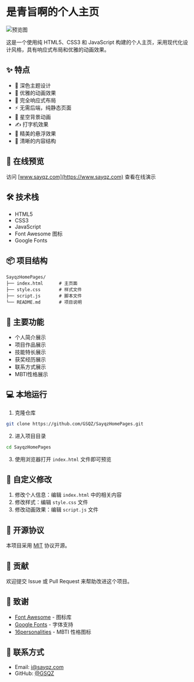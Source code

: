 # 是青旨啊的个人主页

![预览图](https://socialify.git.ci/GSQZ/SayqzHomePages/image?description=1&font=KoHo&language=1&name=1&owner=1&pattern=Circuit%20Board&theme=Dark)

这是一个使用纯 HTML5、CSS3 和 JavaScript 构建的个人主页，采用现代化设计风格，具有响应式布局和优雅的动画效果。

## ✨ 特点

- 🌙 深色主题设计
- 🎨 优雅的动画效果
- 📱 完全响应式布局
- ⚡ 无需后端，纯静态页面
- 🌟 星空背景动画
- ✍️ 打字机效果
- 💫 精美的悬浮效果
- 🎯 清晰的内容结构

## 🚀 在线预览

访问 [www.sayqz.com](https://www.sayqz.com) 查看在线演示

## 🛠️ 技术栈

- HTML5
- CSS3
- JavaScript
- Font Awesome 图标
- Google Fonts

## 📦 项目结构

```
SayqzHomePages/
├── index.html      # 主页面
├── style.css       # 样式文件
├── script.js       # 脚本文件
└── README.md       # 项目说明
```

## 🎯 主要功能

- 个人简介展示
- 项目作品展示
- 技能特长展示
- 获奖经历展示
- 联系方式展示
- MBTI性格展示

## 💻 本地运行

1. 克隆仓库
```bash
git clone https://github.com/GSQZ/SayqzHomePages.git
```

2. 进入项目目录
```bash
cd SayqzHomePages
```

3. 使用浏览器打开 `index.html` 文件即可预览

## 📝 自定义修改

1. 修改个人信息：编辑 `index.html` 中的相关内容
2. 修改样式：编辑 `style.css` 文件
3. 修改动画效果：编辑 `script.js` 文件

## 📄 开源协议

本项目采用 [MIT](LICENSE) 协议开源。

## 🤝 贡献

欢迎提交 Issue 或 Pull Request 来帮助改进这个项目。

## 🙏 致谢

- [Font Awesome](https://fontawesome.com/) - 图标库
- [Google Fonts](https://fonts.google.com/) - 字体支持
- [16personalities](https://www.16personalities.com/) - MBTI 性格图标

## 📧 联系方式

- Email: i@sayqz.com
- GitHub: [@GSQZ](https://github.com/GSQZ) 